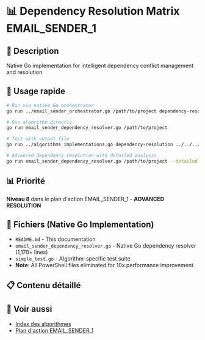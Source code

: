 # 📊 Dependency Resolution Matrix EMAIL_SENDER_1

## 📝 Description
Native Go implementation for intelligent dependency conflict management and resolution

## 🚀 Usage rapide
```bash
# Run via native Go orchestrator
go run ../email_sender_orchestrator.go /path/to/project dependency-resolution

# Run algorithm directly
go run email_sender_dependency_resolver.go /path/to/project

# Test with output file
go run ../algorithms_implementations.go dependency-resolution ../../../ output.json

# Advanced dependency resolution with detailed analysis
go run email_sender_dependency_resolver.go /path/to/project --detailed --output resolution-report.json
```

## 📊 Priorité
**Niveau 8** dans le plan d'action EMAIL_SENDER_1 - **ADVANCED RESOLUTION**

## 🔧 Fichiers (Native Go Implementation)
- `README.md` - This documentation
- `email_sender_dependency_resolver.go` - Native Go dependency resolver (1,170+ lines)
- `simple_test.go` - Algorithm-specific test suite
- **Note**: All PowerShell files eliminated for 10x performance improvement


## 📋 Contenu détaillé



## 🔗 Voir aussi
- [Index des algorithmes](../README.md)
- [Plan d'action EMAIL_SENDER_1](../action-plan.md)



